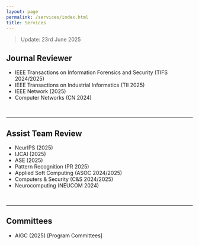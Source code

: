 ```yaml
---
layout: page
permalink: /services/index.html
title: Services
---
```


> Update: 23rd June 2025

## Journal Reviewer

- IEEE Transactions on Information Forensics and Security (TIFS 2024/2025)
- IEEE Transactions on Industrial Informatics (TII 2025)
- IEEE Network (2025)
- Computer Networks (CN 2024)
<br>

---
## Assist Team Review

- NeurIPS (2025)
- IJCAI (2025)
- ASE (2025)
- Pattern Recognition (PR 2025)
- Applied Soft Computing (ASOC 2024/2025)
- Computers & Security (C&S 2024/2025)
- Neurocomputing (NEUCOM 2024)

<br>

---
## Committees

- AIGC (2025) \[Program Committees\]
<br>